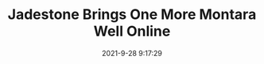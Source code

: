 ---
"title": "Jadestone Brings One More Montara Well Online"
"date": "2021-9-28 9:17:29"
"feed_name": "RIGZONE"
"feed_website": "http://www.rigzone.com/"
"feed_rss": "http://www.rigzone.com/news/rss/rigzone_latest.aspx"
"link": "https://www.rigzone.com/news/jadestone_brings_one_more_montara_well_online-28-sep-2021-166552-article/?rss=true"
"source": "None"
"file": "_posts/2021-1-1-6a09a422b9a8fc532db2315f9e9982647327b584.md"
"accident": "0"
"drilling": "0"
"dead": "0"
"injured": "0"
"arrested": "0"
"where": "unknown site"
"place": "unknown place"
---